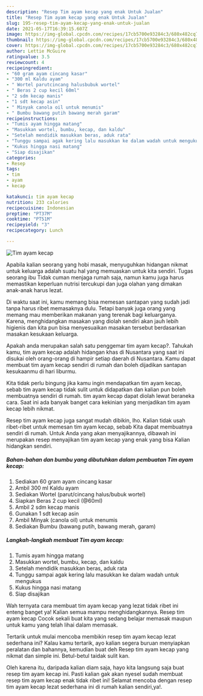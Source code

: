 ```yaml
---
description: "Resep Tim ayam kecap yang enak Untuk Jualan"
title: "Resep Tim ayam kecap yang enak Untuk Jualan"
slug: 195-resep-tim-ayam-kecap-yang-enak-untuk-jualan
date: 2021-05-17T16:39:15.607Z
image: https://img-global.cpcdn.com/recipes/17cb5700e93284c3/680x482cq70/tim-ayam-kecap-foto-resep-utama.jpg
thumbnail: https://img-global.cpcdn.com/recipes/17cb5700e93284c3/680x482cq70/tim-ayam-kecap-foto-resep-utama.jpg
cover: https://img-global.cpcdn.com/recipes/17cb5700e93284c3/680x482cq70/tim-ayam-kecap-foto-resep-utama.jpg
author: Lettie McGuire
ratingvalue: 3.5
reviewcount: 4
recipeingredient:
- "60 gram ayam cincang kasar"
- "300 ml Kaldu ayam"
- " Wortel parutcincang halusbubuk wortel"
- " Beras 2 cup kecil 60ml"
- "2 sdm kecap manis"
- "1 sdt kecap asin"
- " Minyak canola oil untuk menumis"
- " Bumbu bawang putih bawang merah garam"
recipeinstructions:
- "Tumis ayam hingga matang"
- "Masukkan wortel, bumbu, kecap, dan kaldu"
- "Setelah mendidik masukkan beras, aduk rata"
- "Tunggu sampai agak kering lalu masukkan ke dalam wadah untuk mengukus"
- "Kukus hingga nasi matang"
- "Siap disajikan"
categories:
- Resep
tags:
- tim
- ayam
- kecap

katakunci: tim ayam kecap 
nutrition: 233 calories
recipecuisine: Indonesian
preptime: "PT37M"
cooktime: "PT51M"
recipeyield: "3"
recipecategory: Lunch

---
```



![Tim ayam kecap](https://img-global.cpcdn.com/recipes/17cb5700e93284c3/680x482cq70/tim-ayam-kecap-foto-resep-utama.jpg)

Apabila kalian seorang yang hobi masak, menyuguhkan hidangan nikmat untuk keluarga adalah suatu hal yang memuaskan untuk kita sendiri. Tugas seorang ibu Tidak cuman menjaga rumah saja, namun kamu juga harus memastikan keperluan nutrisi tercukupi dan juga olahan yang dimakan anak-anak harus lezat.

Di waktu  saat ini, kamu memang bisa memesan santapan yang sudah jadi tanpa harus ribet memasaknya dulu. Tetapi banyak juga orang yang memang mau memberikan makanan yang terenak bagi keluarganya. Karena, menghidangkan masakan yang diolah sendiri akan jauh lebih higienis dan kita pun bisa menyesuaikan masakan tersebut berdasarkan masakan kesukaan keluarga. 



Apakah anda merupakan salah satu penggemar tim ayam kecap?. Tahukah kamu, tim ayam kecap adalah hidangan khas di Nusantara yang saat ini disukai oleh orang-orang di hampir setiap daerah di Nusantara. Kamu dapat membuat tim ayam kecap sendiri di rumah dan boleh dijadikan santapan kesukaanmu di hari liburmu.

Kita tidak perlu bingung jika kamu ingin mendapatkan tim ayam kecap, sebab tim ayam kecap tidak sulit untuk didapatkan dan kalian pun boleh membuatnya sendiri di rumah. tim ayam kecap dapat diolah lewat beraneka cara. Saat ini ada banyak banget cara kekinian yang menjadikan tim ayam kecap lebih nikmat.

Resep tim ayam kecap juga sangat mudah dibikin, lho. Kalian tidak usah ribet-ribet untuk memesan tim ayam kecap, sebab Kita dapat membuatnya sendiri di rumah. Untuk Anda yang akan menyajikannya, dibawah ini merupakan resep menyajikan tim ayam kecap yang enak yang bisa Kalian hidangkan sendiri.

<!--inarticleads1-->

##### Bahan-bahan dan bumbu yang dibutuhkan dalam pembuatan Tim ayam kecap:

1. Sediakan 60 gram ayam cincang kasar
1. Ambil 300 ml Kaldu ayam
1. Sediakan  Wortel (parut/cincang halus/bubuk wortel)
1. Siapkan  Beras 2 cup kecil (@60ml)
1. Ambil 2 sdm kecap manis
1. Gunakan 1 sdt kecap asin
1. Ambil  Minyak (canola oil) untuk menumis
1. Sediakan  Bumbu (bawang putih, bawang merah, garam)




<!--inarticleads2-->

##### Langkah-langkah membuat Tim ayam kecap:

1. Tumis ayam hingga matang
1. Masukkan wortel, bumbu, kecap, dan kaldu
1. Setelah mendidik masukkan beras, aduk rata
1. Tunggu sampai agak kering lalu masukkan ke dalam wadah untuk mengukus
1. Kukus hingga nasi matang
1. Siap disajikan




Wah ternyata cara membuat tim ayam kecap yang lezat tidak ribet ini enteng banget ya! Kalian semua mampu menghidangkannya. Resep tim ayam kecap Cocok sekali buat kita yang sedang belajar memasak maupun untuk kamu yang telah lihai dalam memasak.

Tertarik untuk mulai mencoba membikin resep tim ayam kecap lezat sederhana ini? Kalau kamu tertarik, ayo kalian segera buruan menyiapkan peralatan dan bahannya, kemudian buat deh Resep tim ayam kecap yang nikmat dan simple ini. Betul-betul taidak sulit kan. 

Oleh karena itu, daripada kalian diam saja, hayo kita langsung saja buat resep tim ayam kecap ini. Pasti kalian gak akan nyesel sudah membuat resep tim ayam kecap enak tidak ribet ini! Selamat mencoba dengan resep tim ayam kecap lezat sederhana ini di rumah kalian sendiri,ya!.

